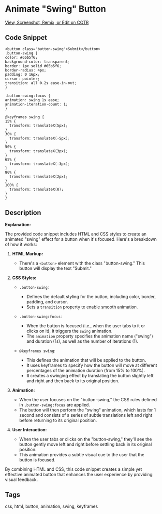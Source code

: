 # Animate "Swing" Button

  [View, Screenshot, Remix, or Edit on COTR](https://cotr.dev/snippet/373)
  
  ## Code Snippet
  ```
  <button class="button-swing">Submit</button>
.button-swing {
  color: #65b5f6;
  background-color: transparent;
  border: 1px solid #65b5f6;
  border-radius: 4px;
  padding: 0 16px;
  cursor: pointer;
  transition: all 0.2s ease-in-out;
}

.button-swing:focus {
  animation: swing 1s ease;
  animation-iteration-count: 1;
}

@keyframes swing {
  15% {
    transform: translateX(5px);
  }
  30% {
    transform: translateX(-5px);
  }
  50% {
    transform: translateX(3px);
  }
  65% {
    transform: translateX(-3px);
  }
  80% {
    transform: translateX(2px);
  }
  100% {
    transform: translateX(0);
  }
}
  ```
  
  ## Description
  **Explanation:**

The provided code snippet includes HTML and CSS styles to create an animated "swing" effect for a button when it's focused. Here's a breakdown of how it works:

1. **HTML Markup:**
   - There's a `<button>` element with the class "button-swing." This button will display the text "Submit."

2. **CSS Styles:**
   - `.button-swing`:
     - Defines the default styling for the button, including color, border, padding, and cursor.
     - Sets a `transition` property to enable smooth animation.

   - `.button-swing:focus`:
     - When the button is focused (i.e., when the user tabs to it or clicks on it), it triggers the `swing` animation.
     - The `animation` property specifies the animation name ("swing") and duration (1s), as well as the number of iterations (1).

   - `@keyframes swing`:
     - This defines the animation that will be applied to the button.
     - It uses keyframes to specify how the button will move at different percentages of the animation duration (from 15% to 100%).
     - It creates a swinging effect by translating the button slightly left and right and then back to its original position.

3. **Animation:**
   - When the user focuses on the "button-swing," the CSS rules defined in `.button-swing:focus` are applied.
   - The button will then perform the "swing" animation, which lasts for 1 second and consists of a series of subtle translations left and right before returning to its original position.

4. **User Interaction:**
   - When the user tabs or clicks on the "button-swing," they'll see the button gently move left and right before settling back in its original position.
   - This animation provides a subtle visual cue to the user that the button is focused.

By combining HTML and CSS, this code snippet creates a simple yet effective animated button that enhances the user experience by providing visual feedback.
  
  ## Tags
  css, html, button, animation, swing, keyframes
